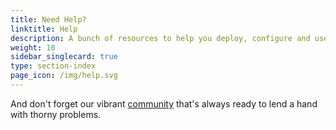 ```yaml
---
title: Need Help?
linktitle: Help
description: A bunch of resources to help you deploy, configure and use Istio.
weight: 10
sidebar_singlecard: true
type: section-index
page_icon: /img/help.svg
---
```


And don't forget our vibrant [community](/about/community/) that's always ready to lend a hand
with thorny problems.
